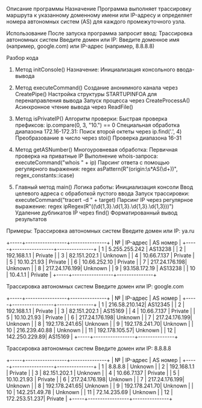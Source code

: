 Описание программы
Назначение
Программа выполняет трассировку маршрута к указанному доменному имени или IP-адресу и определяет номера автономных систем (AS) для каждого промежуточного узла.

Использование
После запуска программа запросит ввод:
Трассировка автономных систем
Введите домен или IP:
Введите доменное имя (например, google.com) или IP-адрес (например, 8.8.8.8)

Разбор кода
1. Метод initConsole()
Назначение: Инициализация консольного ввода-вывода

2. Метод executeCommand()
Создание анонимного канала через CreatePipe()
Настройка структуры STARTUPINFOA для перенаправления вывода
Запуск процесса через CreateProcessA()
Асинхронное чтение вывода через ReadFile()

3. Метод isPrivateIP()
Алгоритм проверки:
Быстрая проверка префиксов:
ip.compare(0, 3, "10.") == 0
Специальная обработка диапазона 172.16-172.31:
Поиск второй октеты через ip.find('.', 4)
Преобразование в число через stoi()
Проверка диапазона 16-31

4. Метод getASNumber()
Многоуровневая обработка:
Первичная проверка на приватные IP
Выполнение whois-запроса:
executeCommand("whois " + ip)
Парсинг ответа с помощью регулярного выражения:
regex asPattern(R"(origin:\s*AS(\d+))", regex_constants::icase)
5. Главный метод main()
Логика работы:
Инициализация консоли
Ввод целевого адреса с обработкой пустого ввода
Запуск трассировки:
executeCommand("tracert -d " + target)
Парсинг IP через регулярное выражение:
regex ipRegex(R"((\d{1,3}\.\d{1,3}\.\d{1,3}\.\d{1,3}))")
Удаление дубликатов IP через find()
Форматированный вывод результатов

Примеры:
Трассировка автономных систем
Введите домен или IP: ya.ru

+-----+-----------------+---------------+
|  №  | IP-адрес        | AS номер      |
+-----+-----------------+---------------+
| 1     | 5.255.255.242 | AS13238       |
| 2     | 192.168.1.1   | Private       |
| 3     | 82.151.202.1  | Unknown       |
| 4     | 10.66.7.137   | Private       |
| 5     | 10.10.21.93   | Private       |
| 6     | 10.66.252.10  | Private       |
| 7     | 217.24.176.198| Unknown       |
| 8     | 217.24.176.199| Unknown       |
| 9     | 93.158.172.19 | AS13238       |
| 10    | 10.4.1.1      | Private       |
+-----+-----------------+---------------+

Трассировка автономных систем
Введите домен или IP: google.com

+-----+-----------------+---------------+
|  №  | IP-адрес        | AS номер      |
+-----+-----------------+---------------+
| 1     | 216.58.210.142| AS12345       |
| 2     | 192.168.1.1   | Private       |
| 3     | 82.151.202.1  | AS15169       |
| 4     | 10.66.7.137   | Private       |
| 5     | 10.10.21.93   | Private       |
| 6     | 217.24.176.198| Unknown       |
| 7     | 217.24.176.199| Unknown       |
| 8     | 192.178.241.65| Unknown       |
| 9     | 192.178.241.70| Unknown       |
| 10    | 216.239.40.88 | Unknown       |
| 11    | 192.178.105.57| Unknown       |
| 12    | 142.250.229.89| AS15169       |
+-----+-----------------+---------------+


Трассировка автономных систем
Введите домен или IP: 8.8.8.8

+-----+-----------------+---------------+
|  №  | IP-адрес        | AS номер      |
+-----+-----------------+---------------+
| 1     | 8.8.8.8       | Unknown       |
| 2     | 192.168.1.1   | Private       |
| 3     | 82.151.202.1  | Unknown       |
| 4     | 10.66.7.137   | Private       |
| 5     | 10.10.21.93   | Private       |
| 6     | 217.24.176.198| Unknown       |
| 7     | 217.24.176.199| Unknown       |
| 8     | 192.178.241.65| Unknown       |
| 9     | 192.178.241.70| Unknown       |
| 10    | 142.251.49.78 | Unknown       |
| 11    | 72.14.235.69  | Unknown       |
| 12    | 172.253.51.237| Private       |
+-----+-----------------+---------------+

